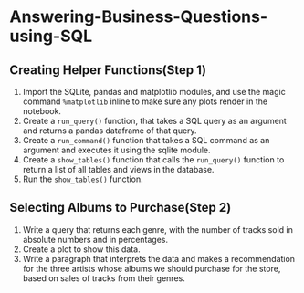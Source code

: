 Answering-Business-Questions-using-SQL
====================================================

Creating Helper Functions(Step 1)
----------------------------------------------------
1. Import the SQLite, pandas and matplotlib modules, and use the magic command `%matplotlib` inline to make sure any plots render in the notebook.<br>
2. Create a `run_query()` function, that takes a SQL query as an argument and returns a pandas dataframe of that query.<br>
3. Create a `run_command()` function that takes a SQL command as an argument and executes it using the sqlite module.<br>
4. Create a `show_tables()` function that calls the `run_query()` function to return a list of all tables and views in the database.<br>
5. Run the `show_tables()` function.<br>

Selecting Albums to Purchase(Step 2)
----------------------------------------------------
1. Write a query that returns each genre, with the number of tracks sold in absolute numbers and in percentages.<br>
2. Create a plot to show this data.<br>
3. Write a paragraph that interprets the data and makes a recommendation for the three artists whose albums we should purchase for the store, based on sales of tracks from their genres.<br>
